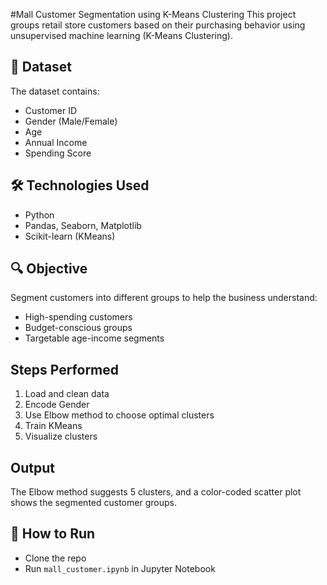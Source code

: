 #Mall Customer Segmentation using K-Means Clustering
This project groups retail store customers based on their purchasing behavior using unsupervised machine learning (K-Means Clustering).
## 📌 Dataset
The dataset contains:
- Customer ID
- Gender (Male/Female)
- Age
- Annual Income
- Spending Score

## 🛠️ Technologies Used
- Python
- Pandas, Seaborn, Matplotlib
- Scikit-learn (KMeans)

## 🔍 Objective
Segment customers into different groups to help the business understand:
- High-spending customers
- Budget-conscious groups
- Targetable age-income segments

##  Steps Performed
1. Load and clean data
2. Encode Gender
3. Use Elbow method to choose optimal clusters
4. Train KMeans
5. Visualize clusters

##  Output

The Elbow method suggests 5 clusters, and a color-coded scatter plot shows the segmented customer groups.

## 🚀 How to Run
- Clone the repo
- Run `mall_customer.ipynb` in Jupyter Notebook

